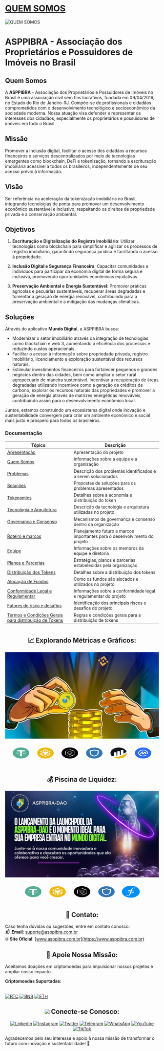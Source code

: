 # [QUEM SOMOS](https://www.asppibra.com.br/)

![QUEM SOMOS](https://github.com/ASPPIBRA-DAO/Imagens/blob/ab58cdf4e9a689073575bc367b110bf0580f4182/Svg/ASPPIBRA-DAO%20(2).svg)

# ASPPIBRA - Associação dos Proprietários e Possuidores de Imóveis no Brasil

## Quem Somos

A **ASPPIBRA** - Associação dos Proprietários e Possuidores de Imóveis no Brasil é uma associação civil sem fins lucrativos, fundada em 09/04/2016, no Estado do Rio de Janeiro-RJ. Compõe-se de profissionais e cidadãos comprometidos com o desenvolvimento tecnológico e socioeconômico da sociedade moderna. Nossa atuação visa defender e representar os interesses dos cidadãos, especialmente os proprietários e possuidores de imóveis em todo o Brasil.

## Missão

Promover a inclusão digital, facilitar o acesso dos cidadãos a recursos financeiros e serviços descentralizados por meio de tecnologias emergentes como blockchain, DeFi e tokenização, tornando a escrituração imobiliária acessível a todos os brasileiros, independentemente de seu acesso prévio à informação.

## Visão

Ser referência na aceleração da tokenização imobiliária no Brasil, integrando tecnologias de ponta para promover um desenvolvimento econômico sustentável e inclusivo, respeitando os direitos de propriedade privada e a conservação ambiental.

## Objetivos

1. **Escrituração e Digitalização do Registro Imobiliário**: Utilizar tecnologias como blockchain para simplificar e agilizar os processos de registro imobiliário, garantindo segurança jurídica e facilitando o acesso à propriedade.
  
2. **Inclusão Digital e Segurança Financeira**: Capacitar comunidades e indivíduos para participar da economia digital de forma segura e inclusiva, promovendo oportunidades econômicas equitativas.
  
3. **Preservação Ambiental e Energia Sustentável**: Promover práticas agrícolas e pecuárias sustentáveis, recuperar áreas degradadas e fomentar a geração de energia renovável, contribuindo para a preservação ambiental e a mitigação das mudanças climáticas.

## Soluções

Através do aplicativo **Mundo Digital**, a ASPPIBRA busca:

- Modernizar o setor imobiliário através da integração de tecnologias como blockchain e web 3, aumentando a eficiência dos processos e reduzindo custos operacionais.
- Facilitar o acesso à informação sobre propriedade privada, registro imobiliário, licenciamento e exploração sustentável dos recursos naturais.
- Estimular investimentos financeiros para fortalecer pequenos e grandes negócios dentro das cidades, bem como ampliar o setor rural agropecuário de maneira sustentável. Incentivar a recuperação de áreas degradadas utilizando incentivos como a geração de créditos de carbono, explorar os recursos naturais das propriedades e promover a geração de energia através de matrizes energéticas renováveis, contribuindo assim para o desenvolvimento econômico local.

Juntos, estamos construindo um ecossistema digital onde inovação e sustentabilidade convergem para criar um ambiente econômico e social mais justo e próspero para todos os brasileiros.


### Documentação

| Tópico                                                   | Descrição                                                                                                     |
|----------------------------------------------------------|---------------------------------------------------------------------------------------------------------------|
| [Apresentação](https://github.com/ASPPIBRA-DAO/ASPPIBRA-DAO/blob/main/APRESENTA%C3%87%C3%83O.md)                   | Apresentação do projeto                                                                                        |
| [Quem Somos](https://www.asppibra.com.br/)                     | Informações sobre a equipe e a organização                                                                    |
| [Problemas](https://github.com/ASPPIBRA-DAO/ASPPIBRA-DAO/blob/main/PROBLEMAS.md#problemas)                          | Descrição dos problemas identificados e a serem solucionados                                                   |
| [Soluções](https://github.com/ASPPIBRA-DAO/ASPPIBRA-DAO/blob/main/SOLU%C3%87%C3%95ES.md#solu%C3%A7%C3%B5es)         | Propostas de soluções para os problemas apresentados                                                          |
| [Tokenomics](https://www.asppibra.com.br/tokenomics)               | Detalhes sobre a economia e distribuição do token                                                             |
| [Tecnologia e Arquitetura](https://github.com/ASPPIBRA-DAO/ASPPIBRA-DAO/blob/main/TECNOLOGIA%20E%20ARQUITETURA.md#tecnologia-e-arquitetura) | Descrição da tecnologia e arquitetura utilizadas no projeto                                             |
| [Governança e Consenso](https://www.asppibra.com.br/quem-somos/governanca-e-consenso) | Mecanismos de governança e consenso dentro da organização                                      |
| [Roteiro e marcos](https://www.asppibra.com.br/roadmap)                      | Planejamento futuro e marcos importantes para o desenvolvimento do projeto                                  |
| [Equipe](https://www.asppibra.com.br/quem-somos/diretoria)                                      | Informações sobre os membros da equipe e diretoria                                                            |
| [Planos e Parcerias](https://www.asppibra.com.br/planos-e-parcerias) | Estratégias, planos e parcerias estabelecidas pela organização                                    |
| [Distribuição dos Tokens](https://github.com/ASPPIBRA-DAO/ASPPIBRA-DAO-TOKEN#distribui%C3%A7%C3%A3o-dos-tokens) | Detalhes sobre a distribuição dos tokens                                                                |
| [Alocação de Fundos](https://github.com/ASPPIBRA-DAO/ASPPIBRA-DAO-TOKEN#aloca%C3%A7%C3%A3o-de-fundos) | Como os fundos são alocados e utilizados no projeto                                               |
| [Conformidade Legal e Regulamentar](https://github.com/ASPPIBRA-DAO/ASPPIBRA-DAO/blob/main/QUEM%20SOMOS.md#t%C3%ADtulo-vii--da-ordem-econ%C3%B4mica-e-financeira) | Informações sobre a conformidade legal e regulamentar do projeto                           |
| [Fatores de risco e desafios](https://github.com/ASPPIBRA-DAO/ASPPIBRA-DAO/blob/main/TERMOS%20E%20CONDI%C3%87%C3%95ES%20GERAIS.md#fatores-de-riscos-e-desafios) | Identificação dos principais riscos e desafios do projeto                                       |
| [Termos e Condições Gerais para distribuição de Tokens](https://www.asppibra.com.br/quem-somos/tcgs-termos-e-condicoes-gerais) | Regras e condições gerais para a distribuição de tokens                                       |



# <h2 align="center">📈 Explorando Métricas e Gráficos:</h2>

![ASPPBR TOKEN](https://github.com/ASPPIBRA-DAO/Imagens/blob/beb6e8e8337b8abdbf8de451869f19069403f89c/Svg/ASPPBR-TOKEN.svg)

<div style="display: flex; justify-content: center; gap: 20px; padding: 10px;">
    <a href="https://www.coinscan.com/pt/tokens/bsc/0x4f287dd8b2b02aa8885ab9c6ddce876d1031268b#swap">
        <img alt="USDT" height="40" width="60" src="https://github.com/ASPPIBRA-DAO/Imagens/blob/3e3ba015a9a04f30850469335ff000281593863f/Svg/USDT-sbg.svg">
    </a>
    <a href="https://www.coinscan.com/pt/tokens/bsc/0xb9a2b08be15dc15e531b0d25b3942268da27b100">
        <img alt="BNB" height="40" width="60" src="https://github.com/ASPPIBRA-DAO/Imagens/blob/3e3ba015a9a04f30850469335ff000281593863f/Svg/BNB-sbg.svg">
    </a>
    <a href="https://www.coinscan.com/pt/tokens/bsc/0x7e407b49206436238306a651d0e7951639a11732">
        <img alt="CTK" height="40" width="60" src="https://github.com/ASPPIBRA-DAO/Imagens/blob/3e3ba015a9a04f30850469335ff000281593863f/Svg/CTK-sbg.svg">
    </a>
    <a href="https://www.coinscan.com/pt/tokens/bsc/0x60825783086bbebbf0c83129e88c69914ad17073">
        <img alt="TWT" height="40" width="60" src="https://github.com/ASPPIBRA-DAO/Imagens/blob/3e3ba015a9a04f30850469335ff000281593863f/Svg/TWT-sbg.svg">
    </a>
    <a href="https://bscscan.com/token/0x0697ab2b003fd2cbaea2df1ef9b404e45be59d4c?a=0xDfcE227bf1FfBBbec6410c2C2E22873293e6b56F">
        <img alt="BSCSCAN" height="40" width="60" src="https://github.com/ASPPIBRA-DAO/Imagens/blob/9968dd77c223dc881dc3f7bf48e557f9d214b266/Svg/Bscscan.svg">
    </a>
    <a href="https://coinmarketcap.com/dexscan/bsc/0x4f287dd8b2b02aa8885ab9c6ddce876d1031268b">
        <img alt="COINMARKETCAP" height="40" width="60" src="https://github.com/ASPPIBRA-DAO/Imagens/blob/9968dd77c223dc881dc3f7bf48e557f9d214b266/Svg/Coinmarktcap.svg">
    </a>
</div>

# <h2 align="center">💰 Piscina de Liquidez:</h2>


![POOL ASPPBR TOKEN](https://github.com/ASPPIBRA-DAO/Imagens/blob/beb6e8e8337b8abdbf8de451869f19069403f89c/Svg/LaunchPool-ASPPIBRA.svg)


<div style="display: flex; justify-content: center; gap: 20px; padding: 10px;">
    <a href="https://pancakeswap.finance/info/pairs/0x4f287dd8b2b02aa8885ab9c6ddce876d1031268b">
        <img alt="USDT" height="40" width="60" src="https://github.com/ASPPIBRA-DAO/Imagens/blob/3e3ba015a9a04f30850469335ff000281593863f/Svg/USDT-sbg.svg">
    </a>
    <a href="https://pancakeswap.finance/info/pairs/0xb9a2b08be15dc15e531b0d25b3942268da27b100">
        <img alt="BNB" height="40" width="60" src="https://github.com/ASPPIBRA-DAO/Imagens/blob/3e3ba015a9a04f30850469335ff000281593863f/Svg/BNB-sbg.svg">
    </a>
    <a href="https://pancakeswap.finance/info/pairs/0x3dac89c0c868eb9f835d97e1fdb702b6fd6ae38e">
        <img alt="CTK" height="40" width="60" src="https://github.com/ASPPIBRA-DAO/Imagens/blob/3e3ba015a9a04f30850469335ff000281593863f/Svg/CTK-sbg.svg">
    </a>
    <a href="https://pancakeswap.finance/info/pairs/0x60825783086bbebbf0c83129e88c69914ad17073">
        <img alt="TWT" height="40" width="60" src="https://github.com/ASPPIBRA-DAO/Imagens/blob/3e3ba015a9a04f30850469335ff000281593863f/Svg/TWT-sbg.svg">
    </a>
    <a href="https://pancakeswap.finance/info/pairs/0x25af0ac22fdc2a408ef07fcb795c516b3a0f3858">
        <img alt="FIL" height="40" width="60" src="https://github.com/ASPPIBRA-DAO/Imagens/blob/0720eb1bc7f96cc535c56dc8a47ea63336dcf0a8/Png/filecoin.png">
    </a>
</div>


## <h2 align="center">📧 Contato:</h2>

Caso tenha dúvidas ou sugestões, entre em contato conosco:  
📬 **Email**: [suporte@asppibra.com.br](mailto:suporte@asppibra.com.br)  
🌐 **Site Oficial**: [www.asppibra.com.br](https://www.asppibra.com.br)

## <h2 align="center">🎁 Apoie Nossa Missão:</h2>

Aceitamos doações em criptomoedas para impulsionar nossos projetos e ampliar nosso impacto.  

**Criptomoedas Suportadas:**

<div style="display: inline_block"><br>
  <a href="https://" target="_blank">
    <img align="center" alt="BTC" height="30" width="40" src="https://user-images.githubusercontent.com/80177249/180482937-475896ac-4853-470f-80da-dae18bcf7748.svg">
  </a>
  <a href="https://" target="_blank">
    <img align="center" alt="BNB" height="30" width="40" src="https://user-images.githubusercontent.com/80177249/180481724-2560053f-dcd3-4879-a63f-5801eb373e66.svg">
  </a>
  <a href="https://" target="_blank">
    <img align="center" alt="ETH" height="30" width="40" src="https://user-images.githubusercontent.com/80177249/180481896-cf45cdde-72f9-4986-8181-9ee64fae126d.svg">
  </a>
</div>

## <h2 align="center"> <img src="https://img.icons8.com/nolan/25/computer.png"/> Conecte-se Conosco:</h2>

<div align="center">

[![LinkedIn](https://img.shields.io/badge/linkedin-%230077B5.svg?&style=for-the-badge&logo=linkedin&logoColor=white)](https://linkedin.com/company/asppibra-dao/) 
[![Instagram](https://img.shields.io/badge/Instagram-%23E4405F.svg?style=for-the-badge&logo=Instagram&logoColor=white)](https://instagram.com/asppibra/) 
[![Twitter](https://img.shields.io/badge/twitter-%231DA1F2.svg?&style=for-the-badge&logo=twitter&logoColor=white)](https://twitter.com/ASPPIBRA_ORG) 
[![Telegram](https://img.shields.io/badge/Telegram-2CA5E0?style=for-the-badge&logo=telegram&logoColor=white)](https://t.me/Mundo_Digital_BR)
[![WhatsApp](https://img.shields.io/badge/WhatsApp-25D366?style=for-the-badge&logo=whatsapp&logoColor=white)](https://chat.whatsapp.com/FF6cs4zKS6BGxhLOyaNgu1)
[![YouTube](https://img.shields.io/badge/YouTube-FF0000?style=for-the-badge&logo=youtube&logoColor=white)](https://www.youtube.com/@ASPPIBRA-DAO)
[![TikTok](https://img.shields.io/badge/TikTok-000000?style=for-the-badge&logo=tiktok&logoColor=white)](https://www.tiktok.com/@asppibra)


</div>

Agradecemos pelo seu interesse e apoio à nossa missão de transformar o futuro com inovação e sustentabilidade! 🌱
